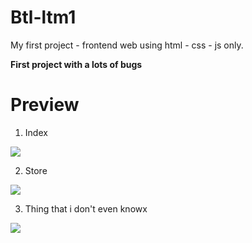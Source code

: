 # Btl-ltm1
My first project - frontend web using html - css - js only.

**First project with a lots of bugs** 

# Preview

1. Index

<img src="https://i.imgur.com/wVCYf79.png">

2. Store

<img src="https://i.imgur.com/eitLksi.png">

3. Thing that i don't even knowx

<img src="https://i.imgur.com/h2aEs63.png">


